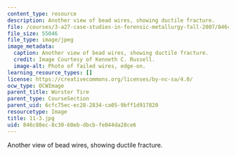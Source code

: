 ```yaml
---
content_type: resource
description: Another view of bead wires, showing ductile fracture.
file: /courses/3-a27-case-studies-in-forensic-metallurgy-fall-2007/846c88ec8c3060ebdbcbfe044da28ce6_11-3.jpg
file_size: 55046
file_type: image/jpeg
image_metadata:
  caption: Another view of bead wires, showing ductile fracture.
  credit: Image Courtesy of Kenneth C. Russell.
  image-alt: Photo of failed wires, edge-on.
learning_resource_types: []
license: https://creativecommons.org/licenses/by-nc-sa/4.0/
ocw_type: OCWImage
parent_title: Worster Tire
parent_type: CourseSection
parent_uid: 6cfc75ec-ec28-2834-ca05-9bff1d917820
resourcetype: Image
title: 11-3.jpg
uid: 846c88ec-8c30-60eb-dbcb-fe044da28ce6
---
```

Another view of bead wires, showing ductile fracture.
